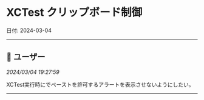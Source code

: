 # XCTest クリップボード制御

日付: 2024-03-04

---

## 👤 ユーザー
*2024/03/04 19:27:59*

XCTest実行時にでペーストを許可するアラートを表示させないようにしたい。

---
